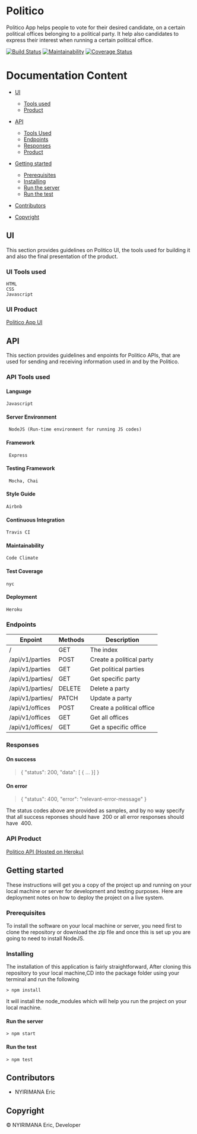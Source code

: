 # Politico

Politico App helps people to vote for their desired candidate, on a certain political offices belonging to a political party. It help also candidates to express their interest when running a certain political office.

[![Build Status](https://travis-ci.org/ericnyirimana/politico.svg?branch=develop)](https://travis-ci.org/ericnyirimana/politico) [![Maintainability](https://api.codeclimate.com/v1/badges/0d9d661f11192d898ad3/maintainability)](https://codeclimate.com/github/ericnyirimana/politico/maintainability) [![Coverage Status](https://coveralls.io/repos/github/ericnyirimana/politico/badge.svg?branch=develop)](https://coveralls.io/github/ericnyirimana/politico?branch=develop)


# Documentation Content

* [UI](#ui)
    * [Tools used](#ui-tools-used)
    * [Product](#ui-product)

* [API](#api)
    * [Tools Used](#api-tools-used)
    * [Endpoints](#endpoints)
    * [Responses](#responses)
    * [Product](#api-product)
* [Getting started](#getting-started)
    * [Prerequisites](#prerequisites)
    * [Installing](#installing)
    * [Run the server](#run-the-server)
    * [Run the test](#run-the-test)

* [Contributors](#contributors)
* [Copyright](#copyright)

## UI

This section provides guidelines on Politico UI, the tools used for building it and also the final presentation of the product.


### UI Tools used

    HTML
    CSS
    Javascript

### UI Product
[Politico App UI](https://ericnyirimana.github.io/politico/)


## API

This section provides guidelines and enpoints for Politico APIs, that are used for sending and receiving information used in and by the Politico.


### API Tools used

#### Language

```
Javascript
```

#### Server Environment

```
 NodeJS (Run-time environment for running JS codes)
 ```

#### Framework

```
 Express
 ```

#### Testing Framework

```
 Mocha, Chai
 ```

#### Style Guide

```
Airbnb
```

#### Continuous Integration

```
Travis CI
```

#### Maintainability

```
Code Climate
```

#### Test Coverage

```
nyc
```

#### Deployment

```
Heroku
```

### Endpoints

| Enpoint | Methods  | Description  |
| ------- | --- | --- |
| / | GET | The index |
| /api/v1/parties | POST | Create a political party |
| /api/v1/parties | GET | Get political parties |
| /api/v1/parties/<party-id> | GET | Get specific party |
| /api/v1/parties/<party-id> | DELETE | Delete a party |
| /api/v1/parties/<party-id> | PATCH | Update a party |
| /api/v1/offices | POST | Create a political office |
| /api/v1/offices | GET | Get all offices |
| /api/v1/offices/<office-id> | GET | Get a specific office |

### Responses

#### On success

>{ "status": 200, "data": [ { ... }] }
​
#### On error

>{ "status": 400, "error": "relevant-error-message" }
​

The status codes above are provided as samples, and by no way specify that all success
reponses should have ​ 200​​ or all error responses should have ​ 400.

### API Product

[Politico API (Hosted on Heroku)](https://eric-politico.herokuapp.com)

## Getting started

These instructions will get you a copy of the project up and running on your local machine or server for development and testing purposes. Here are deployment notes on how to deploy the project on a live system.


### Prerequisites

To install the software on your local machine or server, you need first to clone the repository or download the zip file and once this is set up you are going to need to install NodeJS.


### Installing

The installation of this application is fairly straightforward, After cloning this repository to your local machine,CD into the package folder using your terminal and run the following

```
> npm install
```

It will install the node_modules which will help you run the project on your local machine.

#### Run the server

```
> npm start
```

#### Run the test

```
> npm test
```

## Contributors

- NYIRIMANA Eric


## Copyright

&copy; NYIRIMANA Eric, Developer
